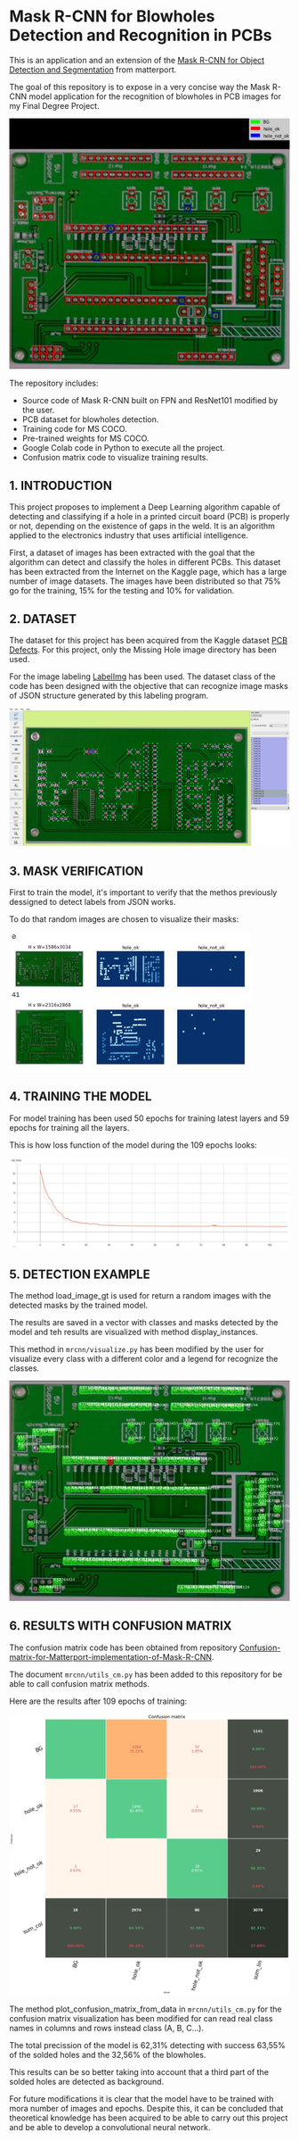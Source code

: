 
# Mask R-CNN for Blowholes Detection and Recognition in PCBs

This is an application and an extension of the [Mask R-CNN for Object Detection and Segmentation](https://github.com/matterport/Mask_RCNN) from matterport.

The goal of this repository is to expose in a very concise way the Mask R-CNN model application for the recognition of blowholes in PCB images for my Final Degree Project.

![Detection example](assets/detection_ex.JPG)

The repository includes:
* Source code of Mask R-CNN built on FPN and ResNet101 modified by the user.
* PCB dataset for blowholes detection.
* Training code for MS COCO.
* Pre-trained weights for MS COCO.
* Google Colab code in Python to execute all the project.
* Confusion matrix code to visualize training results.

## 1. INTRODUCTION
This project proposes to implement a Deep Learning algorithm capable of detecting and classifying if a hole in a printed circuit board (PCB) is properly or not, depending on the existence of gaps in the weld. It is an algorithm applied to the electronics industry that uses artificial intelligence.

First, a dataset of images has been extracted with the goal that the algorithm can detect and classify the holes in different PCBs. This dataset has been extracted from the Internet on the Kaggle page, which has a large number of image datasets. The images have been distributed so that 75% go for the training, 15% for the testing and 10% for validation.

## 2. DATASET
The dataset for this project has been acquired from the Kaggle dataset [PCB Defects](https://www.kaggle.com/datasets/akhatova/pcb-defects). For this project, only the Missing Hole image directory has been used.

For the image labeling [LabelImg](https://github.com/tzutalin/labelImg) has been used. The dataset class of the code has been designed with the objective that can recognize image masks of JSON structure generated by this labeling program.

![LabelImg example](assets/labelimg.JPG)

## 3. MASK VERIFICATION
First to train the model, it's important to verify that the methos previously dessigned to detect labels from JSON works.

To do that random images are chosen to visualize their masks:

![Mask verification](assets/mask_ver.JPG)

## 4. TRAINING THE MODEL
For model training has been used 50 epochs for training latest layers and 59 epochs for training all the layers.

This is how loss function of the model during the 109 epochs looks:

![Loss function](assets/loss.JPG)

## 5. DETECTION EXAMPLE
The method load_image_gt is used for return a random images with the detected masks by the trained model.

The results are saved in a vector with classes and masks detected by the model and teh results are visualized with method display_instances.

This method in `mrcnn/visualize.py` has been modified by the user for visualize every class with a different color and a legend for recognize the classes.

![Detection random image](assets/detection.JPG)


## 6. RESULTS WITH CONFUSION MATRIX
The confusion matrix code has been obtained from repository [Confusion-matrix-for-Matterport-implementation-of-Mask-R-CNN](https://github.com/Altimis/Confusion-matrix-for-Mask-R-CNN).

The document `mrcnn/utils_cm.py` has been added to this repository for be able to call confusion matrix methods.

Here are the results after 109 epochs of training:

![Confusion Matrix](assets/cm.png)

The method plot_confusion_matrix_from_data in `mrcnn/utils_cm.py` for the confusion matrix visualization has been modified for can read real class names in columns and rows instead class (A, B, C...).

The total precission of the model is 62,31% detecting with success 63,55% of the solded holes and the 32,56% of the blowholes.

This results can be so better taking into account that a third part of the solded holes are detected as background.

For future modifications it is clear that the model have to be trained with mora number of images and epochs. Despite this, it can be concluded that theoretical knowledge has been acquired to
be able to carry out this project and be able to develop a convolutional neural network.


